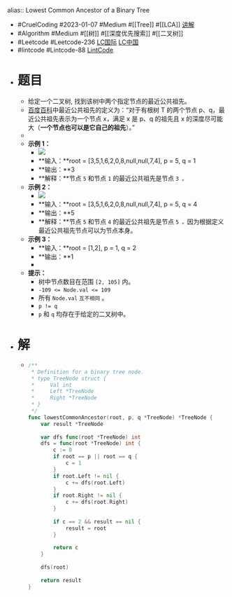 alias:: Lowest Common Ancestor of a Binary Tree

- #CruelCoding #2023-01-07 #Medium #[[Tree]] #[[LCA]] [讲解](https://youtu.be/aztbtN7JEg4)
- #Algorithm #Medium #[[树]] #[[深度优先搜索]] #[[二叉树]]
- #Leetcode #Leetcode-236 [LC国际](https://leetcode.com/problems/lowest-common-ancestor-of-a-binary-tree/) [LC中国](https://leetcode.cn/problems/lowest-common-ancestor-of-a-binary-tree/)
- #lintcode #Lintcode-88 [LintCode](https://www.lintcode.com/problem/88/)
- # 题目
	- 给定一个二叉树, 找到该树中两个指定节点的最近公共祖先。
	- [百度百科](https://baike.baidu.com/item/%E6%9C%80%E8%BF%91%E5%85%AC%E5%85%B1%E7%A5%96%E5%85%88/8918834?fr=aladdin)中最近公共祖先的定义为：“对于有根树 T 的两个节点 p、q，最近公共祖先表示为一个节点 x，满足 x 是 p、q 的祖先且 x 的深度尽可能大（**一个节点也可以是它自己的祖先**）。”
	-
	- **示例 1：**
		- ![](https://assets.leetcode.com/uploads/2018/12/14/binarytree.png)
		- **输入：**root = [3,5,1,6,2,0,8,null,null,7,4], p = 5, q = 1
		- **输出：**3
		- **解释：**节点 `5` 和节点 `1` 的最近公共祖先是节点 `3 。`
	- **示例 2：**
		- ![](https://assets.leetcode.com/uploads/2018/12/14/binarytree.png)
		- **输入：**root = [3,5,1,6,2,0,8,null,null,7,4], p = 5, q = 4
		- **输出：**5
		- **解释：**节点 `5` 和节点 `4` 的最近公共祖先是节点 `5 。`因为根据定义最近公共祖先节点可以为节点本身。
	- **示例 3：**
		- **输入：**root = [1,2], p = 1, q = 2
		- **输出：**1
		-
	- **提示：**
		- 树中节点数目在范围 `[2, 105]` 内。
		- `-109 <= Node.val <= 109`
		- 所有 `Node.val` `互不相同` 。
		- `p != q`
		- `p` 和 `q` 均存在于给定的二叉树中。
- # 解
	- ```go
	  /**
	   * Definition for a binary tree node.
	   * type TreeNode struct {
	   *     Val int
	   *     Left *TreeNode
	   *     Right *TreeNode
	   * }
	   */
	  func lowestCommonAncestor(root, p, q *TreeNode) *TreeNode {
	      var result *TreeNode
	      
	      var dfs func(root *TreeNode) int
	      dfs = func(root *TreeNode) int {
	          c := 0
	          if root == p || root == q {
	              c = 1
	          }
	          if root.Left != nil {
	              c += dfs(root.Left)
	          }
	          if root.Right != nil {
	              c += dfs(root.Right)
	          }
	          
	          if c == 2 && result == nil {
	              result = root
	          }
	          
	          return c
	      }
	      
	      dfs(root)
	      
	      return result
	  }
	  
	  ```